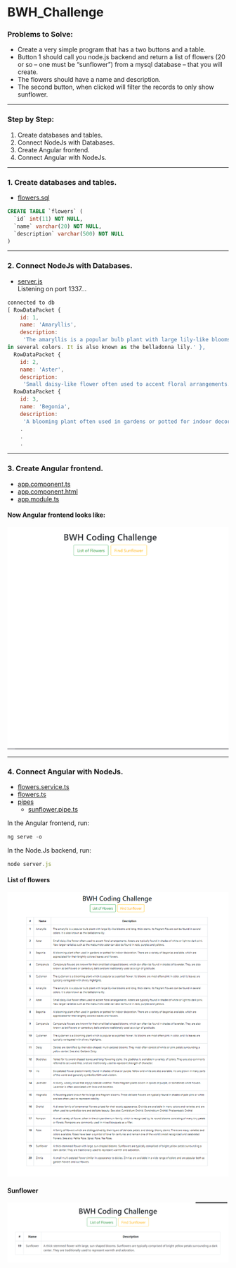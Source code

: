 # BWH_Challenge 

### Problems to Solve:  
* Create a very simple program that has a two buttons and a table.
* Button 1 should call you node.js backend and return a list of flowers (20 or so – one must be “sunflower”) from a mysql database – that you will create.
* The flowers should have a name and description.
* The second button, when clicked will filter  the records to only show sunflower.  

---

### Step by Step:  
1. Create databases and tables.
2. Connect NodeJs with Databases.
3. Create Angular frontend.
4. Connect Angular with NodeJs.

--- 

### 1. Create databases and tables.  
* [flowers.sql](https://github.com/henry226/BWH_Challenge/blob/master/backend/flowers.sql)
```sql
CREATE TABLE `flowers` (
  `id` int(11) NOT NULL,
  `name` varchar(20) NOT NULL,
  `description` varchar(500) NOT NULL
)
```

---

### 2. Connect NodeJs with Databases.
* [server.js](https://github.com/henry226/BWH_Challenge/blob/master/backend/server.js)  
Listening on port 1337...
```javaScript
connected to db
[ RowDataPacket {
    id: 1,
    name: 'Amaryllis',
    description:
     'The amaryllis is a popular bulb plant with large lily-like blooms and long, thick stems. Its fragrant flowers can be found
in several colors. It is also known as the belladonna lily.' },
  RowDataPacket {
    id: 2,
    name: 'Aster',
    description:
     'Small daisy-like flower often used to accent floral arrangements. Asters are typically found in shades of white or light to dark pink. New larger varieties such as the matsumoto aster can also be found in reds, purples and yellows.' },
  RowDataPacket {
    id: 3,
    name: 'Begonia',
    description:
     'A blooming plant often used in gardens or potted for indoor decoration. There are a variety of begonias available, which are appreciated for their brightly colored leaves and flowers.' }
	.
	.
	.
```   

---

### 3. Create Angular frontend.
* [app.component.ts](https://github.com/henry226/BWH_Challenge/blob/master/frontend/src/app/app.component.ts)  
* [app.component.html](https://github.com/henry226/BWH_Challenge/blob/master/frontend/src/app/app.component.html)  
* [app.module.ts](https://github.com/henry226/BWH_Challenge/blob/master/frontend/src/app/app.module.ts)  

#### Now Angular frontend looks like:  
![frontend image](https://github.com/henry226/BWH_Challenge/blob/master/images/Angular_Frontend.png)

---

### 4. Connect Angular with NodeJs.
* [flowers.service.ts](https://github.com/henry226/BWH_Challenge/blob/master/frontend/src/app/flowers.service.ts) 
* [flowers.ts](https://github.com/henry226/BWH_Challenge/blob/master/frontend/src/app/flowers.ts) 
* [pipes](https://github.com/henry226/BWH_Challenge/tree/master/frontend/src/app/pipes) 
  * [sunflower.pipe.ts](https://github.com/henry226/BWH_Challenge/blob/master/frontend/src/app/pipes/sunflower.pipe.ts)
  
In the Angular frontend, run:
```ts
ng serve -o
```  
In the Node.Js backend, run:
```javaScript
node server.js
```  
#### List of flowers
![Flower list](https://github.com/henry226/BWH_Challenge/blob/master/images/Flower%20list.png)  
#### Sunflower
![Flower list](https://github.com/henry226/BWH_Challenge/blob/master/images/SunFlower.png)